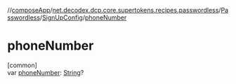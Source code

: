 //[composeApp](../../../../index.md)/[net.decodex.dcp.core.supertokens.recipes.passwordless](../../index.md)/[Passwordless](../index.md)/[SignUpConfig](index.md)/[phoneNumber](phone-number.md)

# phoneNumber

[common]\
var [phoneNumber](phone-number.md): [String](https://kotlinlang.org/api/latest/jvm/stdlib/kotlin/-string/index.html)?
